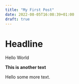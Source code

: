 ```yaml
---
title: "My First Post"
date: 2022-08-05T16:08:39+01:00
draft: true
---
```


# Headline

Hello World

**This is another text**

Hello some more text.
